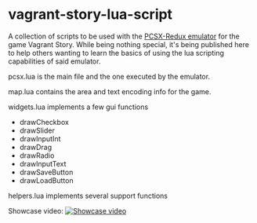 # vagrant-story-lua-script
A collection of scripts to be used with the [PCSX-Redux emulator](https://pcsx-redux.consoledev.net/) for the game Vagrant Story. While being nothing special, it's being published here to help others wanting to learn the basics of using the lua scripting capabilities of said emulator.

pcsx.lua is the main file and the one executed by the emulator.

map.lua contains the area and text encoding info for the game.

widgets.lua implements a few gui functions
* drawCheckbox
* drawSlider
* drawInputInt
* drawDrag
* drawRadio
* drawInputText
* drawSaveButton
* drawLoadButton

helpers.lua implements several support functions

Showcase video:
[![Showcase video](https://i3.ytimg.com/vi/Wyxv00NZJdc/maxresdefault.jpg)](https://youtu.be/Wyxv00NZJdc)
